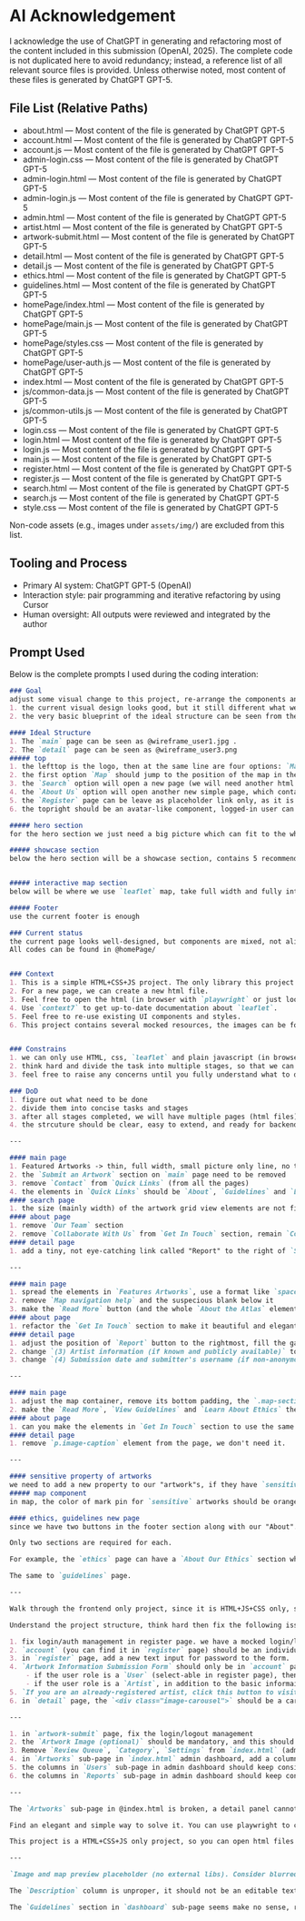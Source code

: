 # AI Acknowledgement
I acknowledge the use of ChatGPT in generating and refactoring most of the content included in this submission (OpenAI, 2025). The complete code is not duplicated here to avoid redundancy; instead, a reference list of all relevant source files is provided. Unless otherwise noted, most content of these files is generated by ChatGPT GPT-5.

## File List (Relative Paths)

- about.html — Most content of the file is generated by ChatGPT GPT-5
- account.html — Most content of the file is generated by ChatGPT GPT-5
- account.js — Most content of the file is generated by ChatGPT GPT-5
- admin-login.css — Most content of the file is generated by ChatGPT GPT-5
- admin-login.html — Most content of the file is generated by ChatGPT GPT-5
- admin-login.js — Most content of the file is generated by ChatGPT GPT-5
- admin.html — Most content of the file is generated by ChatGPT GPT-5
- artist.html — Most content of the file is generated by ChatGPT GPT-5
- artwork-submit.html — Most content of the file is generated by ChatGPT GPT-5
- detail.html — Most content of the file is generated by ChatGPT GPT-5
- detail.js — Most content of the file is generated by ChatGPT GPT-5
- ethics.html — Most content of the file is generated by ChatGPT GPT-5
- guidelines.html — Most content of the file is generated by ChatGPT GPT-5
- homePage/index.html — Most content of the file is generated by ChatGPT GPT-5
- homePage/main.js — Most content of the file is generated by ChatGPT GPT-5
- homePage/styles.css — Most content of the file is generated by ChatGPT GPT-5
- homePage/user-auth.js — Most content of the file is generated by ChatGPT GPT-5
- index.html — Most content of the file is generated by ChatGPT GPT-5
- js/common-data.js — Most content of the file is generated by ChatGPT GPT-5
- js/common-utils.js — Most content of the file is generated by ChatGPT GPT-5
- login.css — Most content of the file is generated by ChatGPT GPT-5
- login.html — Most content of the file is generated by ChatGPT GPT-5
- login.js — Most content of the file is generated by ChatGPT GPT-5
- main.js — Most content of the file is generated by ChatGPT GPT-5
- register.html — Most content of the file is generated by ChatGPT GPT-5
- register.js — Most content of the file is generated by ChatGPT GPT-5
- search.html — Most content of the file is generated by ChatGPT GPT-5
- search.js — Most content of the file is generated by ChatGPT GPT-5
- style.css — Most content of the file is generated by ChatGPT GPT-5

Non-code assets (e.g., images under `assets/img/`) are excluded from this list.

## Tooling and Process

- Primary AI system: ChatGPT GPT-5 (OpenAI)
- Interaction style: pair programming and iterative refactoring by using Cursor
- Human oversight: All outputs were reviewed and integrated by the author

## Prompt Used
Below is the complete prompts I used during the coding interation:

```markdown
### Goal
adjust some visual change to this project, re-arrange the components and revise the flow.
1. the current visual design looks good, but it still different what we want
2. the very basic blueprint of the ideal structure can be seen from the pictures I attached

#### Ideal Structure
1. The `main` page can be seen as @wireframe_user1.jpg .
2. The `detail` page can be seen as @wireframe_user3.png 
##### top
1. the lefttop is the logo, then at the same line are four options: `Map`, `Search`, `About Us`, `Register`.
2. the first option `Map` should jump to the position of the map in the same page, so a hash-based url jump is enough.
3. the `Search` option will open a new page (we will need another html file for this), that page we will show a filter bar and filtered results. See: @wireframe_user2.png 
4. the `About Us` option will open another new simple page, which contains the basic information about our "company", you can just put some placeholder or mocked data. See: @wireframe_user4.png 
5. the `Register` page can be leave as placeholder link only, as it is out of scope for our tasks.
6. the topright should be an avatar-like component, logged-in user can see their icon and name.

##### hero section
for the hero section we just need a big picture which can fit to the whole width and a large height.

##### showcase section
below the hero section will be a showcase section, contains 5 recommended artwork, basically 5 components with image and simple text. Clickable and jump to detail page.


##### interactive map section
below will be where we use `leaflet` map, take full width and fully interactive. the pin-point on map will be able to lead user to detail page.

##### Footer
use the current footer is enough

### Current status
the current page looks well-designed, but components are mixed, not align with out thought.
All codes can be found in @homePage/ 


### Context
1. This is a simple HTML+CSS+JS project. The only library this project using is `leaflet` map.
2. For a new page, we can create a new html file.
3. Feel free to open the html (in browser with `playwright` or just look at the code) to see the current status of the pages.
4. Use `context7` to get up-to-date documentation about `leaflet`.
5. Feel free to re-use existing UI components and styles.
6. This project contains several mocked resources, the images can be found under @assets/  .


### Constrains
1. we can only use HTML, css, `leaflet` and plain javascript (in browser), no other libraries, framework, build systems allowed.
2. think hard and divide the task into multiple stages, so that we can better handle the progress
3. feel free to raise any concerns until you fully understand what to do

### DoD
1. figure out what need to be done
2. divide them into concise tasks and stages
3. after all stages completed, we will have multiple pages (html files), including `main` (the current), `detail`, `search`, `about`. they will all work with mocked/placeholder data, but interactive and well-designed. They must fully align with our design.
4. the strcuture should be clear, easy to extend, and ready for backend integration.

---

#### main page
1. Featured Artworks -> thin, full width, small picture only line, no text is needed
2. the `Submit an Artwork` section on `main` page need to be removed
3. remove `Contact` from `Quick Links` (from all the pages)
4. the elements in `Quick Links` should be `About`, `Guidelines` and `Ethics` (in all the pages)
#### search page
1. the size (mainly width) of the artwork grid view elements are not fixed, if less than 3 elements listed, the size will be adjusted to fit full width. Please make them fixed to 1/3 of full width, just like normal 3 elements
#### about page
1. remove `Our Team` section
2. remove `Collaborate With Us` from `Get In Touch` section, remain `Contact Information` only
#### detail page
1. add a tiny, not eye-catching link called "Report" to the right of `Share Artwork` button (at the end of that line), after being clicked, a form will shown. In the form users can enter the basic report information if they believe the artwork is unacceptable.

---

#### main page
1. spread the elements in `Features Artworks`, use a format like `space-between`, to make them take the full width but in an elegant way.
2. remove `Map navigation help` and the suspecious blank below it
3. make the `Read More` button (and the whole `About the Atlas` element) click to jump to our `About Us` page
#### about page
1. refactor the `Get In Touch` section to make it beautiful and elegant. Current design looks weird.
#### detail page
1. adjust the position of `Report` button to the rightmost, fill the gap by space.
2. change `(3) Artist information (if known and publicly available)` to `(3) Artist information`
3. change `(4) Submission date and submitter's username (if non-anonymous)` to `(4) Artist name`, retain name only in the value shown

---

#### main page
1. adjust the map container, remove its bottom padding, the `.map-section` could be: `padding: var(--space-3xl) 0 0 0`.
2. make the `Read More`, `View Guidelines` and `Learn About Ethics` these three button to be at the same horizonal alignment (shown at the same height)
#### about page
1. can you make the elements in `Get In Touch` section to use the same component as the elements in `Our Values` section?
#### detail page
1. remove `p.image-caption` element from the page, we don't need it.

---

#### sensitive property of artworks
we need to add a new property to our "artwork"s, if they have `sensitive` (boolean), their detailed address will be hide and only an appx address will be kept.
##### map component
in map, the color of mark pin for `sensitive` artworks should be orange, and the address will generally be the only the state, rather than a detailed address with street number.

#### ethics, guidelines new page
since we have two buttons in the footer section along with our "About". Create two new pages for these two new topic, the new pages can be called `ethics` and `guidelines`, they have basically the similar content and similar design language with "About Us" page, but be much simplier. 

Only two sections are required for each. 

For example, the `ethics` page can have a `About Our Ethics` section which is the same with `About Indigenous Art Atlas` in "About Us" page, and `Our Ethics` section with further detailed introduction, quite similar to `Our Mission` in about page, but without the need for a picture.

The same to `guidelines` page.

---

Walk through the frontend only project, since it is HTML+JS+CSS only, so some files are quite big (near 1k lines).

Understand the project structure, think hard then fix the following issues:

1. fix login/auth management in register page. we have a mocked login/logout feature across multiple pages, for example in `about` page, but the `register` page is still lacking of this feature.
2. `account` (you can find it in `register` page) should be an individual page, so remove it from `register`, create a new page for it. And in the page we will show the information about the user, including all the submitted fields in register (except password).
3. in `register` page, add a new text input for password to the form.
4. `Artwork Information Submission Form` should only be in `account` page
    - if the user role is a `User` (select-able in register page), then only basic information (see point 2) is shown
    - if the user role is a `Artist`, in addition to the basic informaion, we also show the `Artwork Information Submission Form` button (which opens another page), and a list of all the artworks submitted by the user. We can find an example of artworks list in `search` page.
5. `If you are an already-registered artist, click this button to visit your artist page` this line (and the button after it) should be hidden for now, we may need it later, but not for now.
6. in `detail` page, the `<div class="image-carousel">` should be a carousel, but it has been broke by someone. We need the carousel, so fix it please.

---

1. in `artwork-submit` page, fix the login/logout management
2. the `Artwork Image (optional)` should be mandatory, and this should be a multiple file upload input, rather than a text field.
3. Remove `Review Queue`, `Category`, `Settings` from `index.html` (admin dashboard)
4. in `Artworks` sub-page in `index.html` admin dashboard, add a column for `Address` (which can be optional), add a column for `Artwork Image` (see point 2), can have mutliple pictures. 
5. the columns in `Users` sub-page in admin dashboard should keep consistent with `register` page, add `Nation / Language Group`, `Bio` columns.
6. the columns in `Reports` sub-page in admin dashboard should keep consistent with `Report Artwork` form in `detail` page, change the `Type` column to `Reason`, use the values from the form, and add a column for `email` (which should be optional). 

---

The `Artworks` sub-page in @index.html is broken, a detail panel cannot be shown by clicking the artwork name, but will always be at the right bottom position of the webpage, you need to scroll to find it.

Find an elegant and simple way to solve it. You can use playwright to check the status.

This project is a HTML+CSS+JS only project, so you can open html files directly in browser.

---

`Image and map preview placeholder (no external libs). Consider blurred map for sensitive sites.` is not a proper text for demonstration. Consider remove this section totally. 

The `Description` column is unproper, it should not be an editable text field. Use a static text instead

The `Guidelines` section in `dashboard` sub-page seems make no sense, remove it.
```
